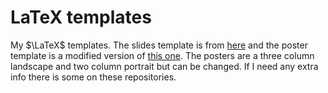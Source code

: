 # LaTeX templates

My $\LaTeX$ templates.
The slides template is from [here](https://github.com/lsy3/beamer-unsw-theme) and the poster template is a modified version of [this one](https://github.com/RylanSchaeffer/Stanford-LaTeX-Poster-Template).
The posters are a three column landscape and two column portrait but can be changed.
If I need any extra info there is some on these repositories.
